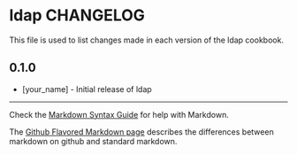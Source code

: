 # ldap CHANGELOG

This file is used to list changes made in each version of the ldap cookbook.

## 0.1.0
- [your_name] - Initial release of ldap

- - -
Check the [Markdown Syntax Guide](http://daringfireball.net/projects/markdown/syntax) for help with Markdown.

The [Github Flavored Markdown page](http://github.github.com/github-flavored-markdown/) describes the differences between markdown on github and standard markdown.
